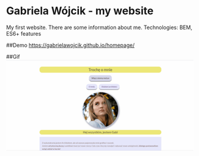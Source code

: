 # Gabriela Wójcik - my website
My first website. There are some information about me. 
Technologies: BEM, ES6+ features

##Demo
https://gabrielawojcik.github.io/homepage/

##Gif
![Homepage](images/HOMEPAGE.gif)
